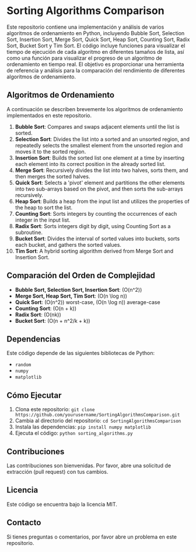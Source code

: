 # Sorting Algorithms Comparison

Este repositorio contiene una implementación y análisis de varios algoritmos de ordenamiento en Python, incluyendo Bubble Sort, Selection Sort, Insertion Sort, Merge Sort, Quick Sort, Heap Sort, Counting Sort, Radix Sort, Bucket Sort y Tim Sort. El código incluye funciones para visualizar el tiempo de ejecución de cada algoritmo en diferentes tamaños de lista, así como una función para visualizar el progreso de un algoritmo de ordenamiento en tiempo real. El objetivo es proporcionar una herramienta de referencia y análisis para la comparación del rendimiento de diferentes algoritmos de ordenamiento.

## Algoritmos de Ordenamiento

A continuación se describen brevemente los algoritmos de ordenamiento implementados en este repositorio.

1. **Bubble Sort**: Compares and swaps adjacent elements until the list is sorted.
2. **Selection Sort**: Divides the list into a sorted and an unsorted region, and repeatedly selects the smallest element from the unsorted region and moves it to the sorted region.
3. **Insertion Sort**: Builds the sorted list one element at a time by inserting each element into its correct position in the already sorted list.
4. **Merge Sort**: Recursively divides the list into two halves, sorts them, and then merges the sorted halves.
5. **Quick Sort**: Selects a 'pivot' element and partitions the other elements into two sub-arrays based on the pivot, and then sorts the sub-arrays recursively.
6. **Heap Sort**: Builds a heap from the input list and utilizes the properties of the heap to sort the list.
7. **Counting Sort**: Sorts integers by counting the occurrences of each integer in the input list.
8. **Radix Sort**: Sorts integers digit by digit, using Counting Sort as a subroutine.
9. **Bucket Sort**: Divides the interval of sorted values into buckets, sorts each bucket, and gathers the sorted values.
10. **Tim Sort**: A hybrid sorting algorithm derived from Merge Sort and Insertion Sort.

## Comparación del Orden de Complejidad

- **Bubble Sort, Selection Sort, Insertion Sort**: \(O(n^2)\)
- **Merge Sort, Heap Sort, Tim Sort**: \(O(n \log n)\)
- **Quick Sort**: \(O(n^2)\) worst-case, \(O(n \log n)\) average-case
- **Counting Sort**: \(O(n + k)\)
- **Radix Sort**: \(O(nk)\)
- **Bucket Sort**: \(O(n + n^2/k + k)\)

## Dependencias

Este código depende de las siguientes bibliotecas de Python:

- `random`
- `numpy`
- `matplotlib`

## Cómo Ejecutar

1. Clona este repositorio: `git clone https://github.com/yourusername/SortingAlgorithmsComparison.git`
2. Cambia al directorio del repositorio: `cd SortingAlgorithmsComparison`
3. Instala las dependencias: `pip install numpy matplotlib`
4. Ejecuta el código: `python sorting_algorithms.py`

## Contribuciones

Las contribuciones son bienvenidas. Por favor, abre una solicitud de extracción (pull request) con tus cambios.

## Licencia

Este código se encuentra bajo la licencia MIT.

## Contacto

Si tienes preguntas o comentarios, por favor abre un problema en este repositorio.

